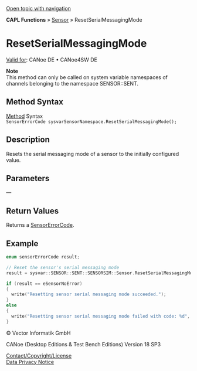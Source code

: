 [Open topic with navigation](../../../../../CANoeDEFamily.htm#Topics/CAPLFunctions/Sensor/Functions/CAPLfunctionResetSerialMessagingMode.md)

**CAPL Functions** » [Sensor](../CAPLfunctionsSensorOverview.md) » ResetSerialMessagingMode

# ResetSerialMessagingMode

[Valid for](../../../Shared/FeatureAvailability.md): CANoe DE • CANoe4SW DE

**Note**  
This method can only be called on system variable namespaces of channels belonging to the namespace SENSOR::SENT.

## Method Syntax

[Method](../../../Shared/CAPL/General/ClassesAndObjects.md) Syntax  
`SensorErrorCode sysvarSensorNamespace.ResetSerialMessagingMode();`

## Description

Resets the serial messaging mode of a sensor to the initially configured value.

## Parameters

—

## Return Values

Returns a [SensorErrorCode](../CAPLfunctionsSensorEnumeration.md).

## Example

```c
enum sensorErrorCode result;

// Reset the sensor's serial messaging mode
result = sysvar::SENSOR::SENT::SENSORSIM::Sensor.ResetSerialMessagingMode();

if (result == eSensorNoError)
{
  write("Resetting sensor serial messaging mode succeeded.");
}
else
{
  write("Resetting sensor serial messaging mode failed with code: %d", result);
}
```

© Vector Informatik GmbH

CANoe (Desktop Editions & Test Bench Editions) Version 18 SP3

[Contact/Copyright/License](../../../Shared/ContactCopyrightLicense.md)  
[Data Privacy Notice](https://www.vector.com/int/en/company/get-info/privacy-policy/)